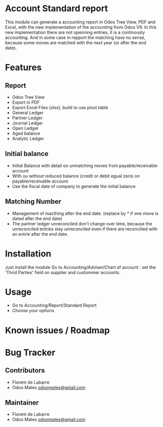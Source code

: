 Account Standard report
=======================
This module can generate a accounting report in Odoo Tree View, PDF and Excel, with the new implementation of the accounting from Odoo V9.
In this new implementation there are not openning entries, it is a continously  accounting. And in some case in repport
the matching have no sense, because some moves are matched with the next year (or after the end date).

Features
========
Report
------
* Odoo Tree View
* Export in PDF
* Export Excel Files (xlsx), build to use pivot table
* General Ledger
* Partner Ledger
* Journal Ledger
* Open Ledger
* Aged balance
* Analytic Ledger

Initial balance
---------------
* Initial Balance with detail on unmatching moves from payable/receivable account
* With ou without reduced balance (credit or debit egual zero) on payable/receivable account
* Use the fiscal date of company to generate the initial balance

Matching Number
---------------
* Management of macthing after the end date. (replace by * if one move is dated after the end date)
* The partner ledger unreconciled don't change over time, because the unreconciled entries stay unreconciled even if there are reconcilied with an entrie after the end date.

Installation
============
Just install the module
Go to Accounting/Adviser/Chart of account : set the 'Thrid Parties' field on supplier and custommer accounts.

Usage
=====
* Go to Accounting/Report/Standard Report
* Choose your options

Known issues / Roadmap
======================


Bug Tracker
===========

Contributors
------------
* Florent de Labarre
* Odoo Mates <odoomates@gmail.com>

Maintainer
----------
* Florent de Labarre
* Odoo Mates <odoomates@gmail.com>